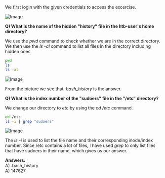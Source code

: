 We first login with the given credentials to access the excercise.

![Image](https://github.com/user-attachments/assets/02391ec0-f983-4afa-aa20-612baa24a3d7)

**Q) What is the name of the hidden "history" file in the htb-user's home directory?**

We use the *pwd* command to check whether we are in the correct directory. We then use the *ls -al* command to list all files in the directory including hidden ones.

```bash
pwd
ls
ls -al
```

![Image](https://github.com/user-attachments/assets/8d32fa77-9455-4691-b8cb-b4a12a477b7f)

From the picture we see that *.bash_history* is the answer.

**Q) What is the index number of the "sudoers" file in the "/etc" directory?**

We change our directory to *etc* by using the *cd /etc* command. 

```bash
cd /etc
ls -i | grep "sudoers"
```
![Image](https://github.com/user-attachments/assets/04197fb8-6036-4d79-8569-5876da00a094)

The *ls -i* is used to list the file name and their corresponding inode/index number. Since /etc contains a lot of files, I have used *grep* to only list files that have sudoers in their name, which gives us our answer.

**Answers:** <br>
A) .bash_history <br>
A) 147627